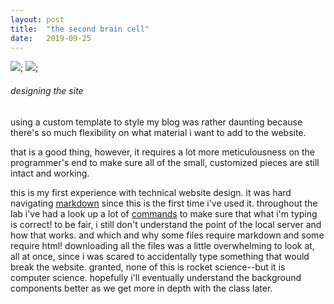 ```yaml
---
layout: post
title:  "the second brain cell"
date:   2019-09-25
---
```


![](https://66.media.tumblr.com/fd120245c7d579b9138412e27521083f/tumblr_inline_nihdiyGuT71rtan47.jpg); ![](http://i.imgur.com/XuyLGPb.jpg );

###### designing the site

using a custom template to style my blog was rather daunting because there's so much flexibility on what material i want to add to the website.

that is a good thing, however, it requires a lot more meticulousness on the programmer's end to make sure all of the small, customized pieces are still intact and working.

this is my first experience with technical website design. it was hard navigating [markdown](https://www.ultraedit.com/company/blog/community/what-is-markdown-why-use-it.html) since this is the first time i've used it. throughout the lab i've had a look up a lot of [commands](https://github.com/adam-p/markdown-here/wiki/Markdown-Cheatsheet) to make sure that what i'm typing is correct! to be fair, i still don't understand the point of the local server and how that works. and which and why some files require markdown and some require html! downloading all the files was a little overwhelming to look at, all at once, since i was scared to accidentally type something that would break the website. granted, none of this is rocket science--but it is computer science. hopefully i'll eventually understand the background components better as we get more in depth with the class later.
